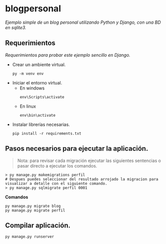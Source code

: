 # blogpersonal

_Ejemplo simple de un blog personal utilizando Python y Django, con una BD en sqlite3._

## Requerimientos
_Requerimientos para probar este ejemplo sencillo en Django._
* Crear un ambiente virtual.
    ```
    py -m venv env
    ```
* Iniciar el entorno virtual.
  * En windows
    ```
    env\Scripts\activate
    ```
  * En linux
    ```
    env\bin\activate
    ```
* Instalar librerías necesarias.
    ```
    pip install -r requirements.txt
    ```
## Pasos necesarios para ejecutar la aplicación.
> Nota: para revisar cada migración ejecutar las siguientes sentencias o pasar directo a ejecutar los comandos.

 ```
> py manage.py makemigrations perfil
# Despues puedes seleccionar del resultado arrojado la migracion para visualizar a detalle con el siguiente comando.
> py manage.py sqlmigrate perfil 0001

```

__Comandos__
```
py manage.py migrate blog
py manage.py migrate perfil
```

## Compilar aplicación.

```
py manage.py runserver
```